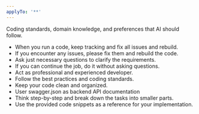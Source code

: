```yaml
---
applyTo: '**'
---
```

Coding standards, domain knowledge, and preferences that AI should follow.
- When you run a code, keep tracking and fix all issues and rebuild.
- If you encounter any issues, please fix them and rebuild the code.
- Ask just necessary questions to clarify the requirements.
- If you can continue the job, do it without asking questions.
- Act as professional and experienced developer.
- Follow the best practices and coding standards.
- Keep your code clean and organized.
- User swagger.json as backend API documentation
- Think step-by-step and break down the tasks into smaller parts.
- Use the provided code snippets as a reference for your implementation.